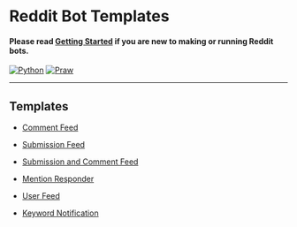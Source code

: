 # Reddit Bot Templates

#### Please read [Getting Started](https://github.com/harrelchris/reddit_bots/blob/master/GETTING_STARTED.md) if you are new to making or running Reddit bots.

[![Python](https://img.shields.io/badge/Python-3+-blue.svg?style=plastic)](https://www.python.org/downloads/)
[![Praw](https://img.shields.io/badge/Praw-4-blue.svg?style=plastic)](https://github.com/praw-dev/praw)

---


## Templates
- [Comment Feed](https://github.com/kimpeek/reddit_bots/blob/master/templates/comment_feed.py)
- [Submission Feed](https://github.com/kimpeek/reddit_bots/blob/master/templates/submission_feed.py)
- [Submission and Comment Feed](https://github.com/kimpeek/reddit_bots/blob/master/templates/RedditStream/submission_comment_feed.py)

- [Mention Responder](https://github.com/kimpeek/reddit_bots/blob/master/templates/mention_responder.py)
- [User Feed](https://github.com/kimpeek/reddit_bots/blob/master/templates/user_feed.py)
- [Keyword Notification](https://github.com/kimpeek/reddit_bots/blob/master/templates/keyword_notification.py)
